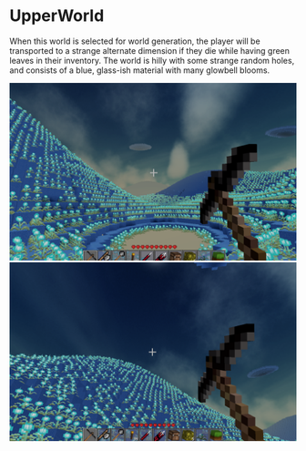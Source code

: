 # UpperWorld

When this world is selected for world generation, the player will be transported to a strange alternate dimension if they die while having green leaves in their inventory. The world is hilly with some strange random holes, and consists of a blue, glass-ish material with many glowbell blooms.

![picture of dimension](https://github.com/RatMoleRat/UpperWorld/blob/master/images/DimensionView2.PNG)
![picture of dimension](https://github.com/RatMoleRat/UpperWorld/blob/master/images/dimensionView1.PNG)
